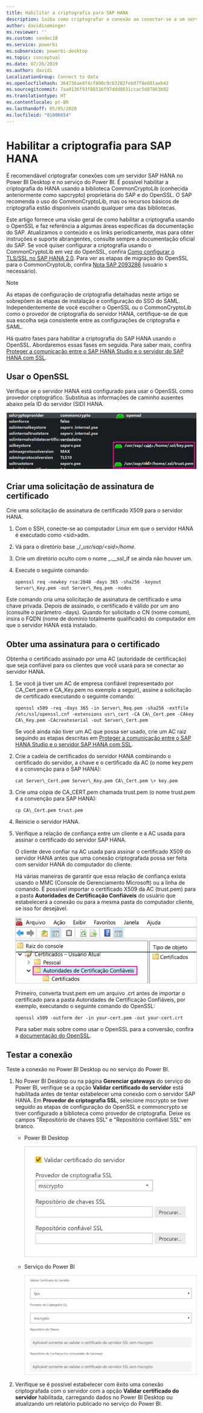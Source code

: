```yaml
---
title: Habilitar a criptografia para SAP HANA
description: Saiba como criptografar a conexão ao conectar-se a um servidor HANA no Power BI usando o SSO de SAML.
author: davidiseminger
ms.reviewer: ''
ms.custom: seodec18
ms.service: powerbi
ms.subservice: powerbi-desktop
ms.topic: conceptual
ms.date: 07/26/2019
ms.author: davidi
LocalizationGroup: Connect to data
ms.openlocfilehash: 364736ae8f4cf800c9c63282feb07f8e081aeb42
ms.sourcegitcommit: 7aa0136f93f88516f97ddd8031ccac5d07863b92
ms.translationtype: HT
ms.contentlocale: pt-BR
ms.lasthandoff: 05/05/2020
ms.locfileid: "81006654"
---
```

# <a name="enable-encryption-for-sap-hana"></a>Habilitar a criptografia para SAP HANA

É recomendável criptografar conexões com um servidor SAP HANA no Power BI Desktop e no serviço do Power BI. É possível habilitar a criptografia do HANA usando a biblioteca CommonCryptoLib (conhecida anteriormente como sapcrypto) proprietária do SAP e do OpenSSL. O SAP recomenda o uso do CommonCryptoLib, mas os recursos básicos de criptografia estão disponíveis usando qualquer uma das bibliotecas.

Este artigo fornece uma visão geral de como habilitar a criptografia usando o OpenSSL e faz referência a algumas áreas específicas da documentação do SAP. Atualizamos o conteúdo e os links periodicamente, mas para obter instruções e suporte abrangentes, consulte sempre a documentação oficial do SAP. Se você quiser configurar a criptografia usando o CommonCryptoLib em vez do OpenSSL, confira [Como configurar o TLS/SSL no SAP HANA 2.0](https://blogs.sap.com/2018/11/13/how-to-configure-tlsssl-in-sap-hana-2.0/). Para ver as etapas de migração do OpenSSL para o CommonCryptoLib, confira [Nota SAP 2093286](https://launchpad.support.sap.com/#/notes/2093286) (usuário s necessário).

> [!NOTE]
> As etapas de configuração de criptografia detalhadas neste artigo se sobrepõem às etapas de instalação e configuração do SSO do SAML. Independentemente de você escolher o OpenSSL ou o CommonCryptoLib como o provedor de criptografia do servidor HANA, certifique-se de que sua escolha seja consistente entre as configurações de criptografia e SAML.

Há quatro fases para habilitar a criptografia do SAP HANA usando o OpenSSL. Abordaremos essas fases em seguida.  Para saber mais, confira [Proteger a comunicação entre o SAP HANA Studio e o servidor do SAP HANA com SSL](https://blogs.sap.com/2015/09/28/securing-the-communication-between-sap-hana-studio-and-sap-hana-server-through-ssl/).

## <a name="use-openssl"></a>Usar o OpenSSL

Verifique se o servidor HANA está configurado para usar o OpenSSL como provedor criptográfico. Substitua as informações de caminho ausentes abaixo pela ID do servidor (SID) HANA.

![Provedor criptográfico do OpenSSL](media/desktop-sap-hana-encryption/ssl-crypto-provider.png)

## <a name="create-a-certificate-signing-request"></a>Criar uma solicitação de assinatura de certificado

Crie uma solicitação de assinatura de certificado X509 para o servidor HANA.

1. Com o SSH, conecte-se ao computador Linux em que o servidor HANA é executado como \<sid\>adm.

1. Vá para o diretório base _/__usr/sap/\<sid\>/home_.

1. Crie um diretório oculto com o nome _.__ssl_if se ainda não houver um.

1. Execute o seguinte comando:

    ```
    openssl req -newkey rsa:2048 -days 365 -sha256 -keyout Server\_Key.pem -out Server\_Req.pem -nodes
    ```

Este comando cria uma solicitação de assinatura de certificado e uma chave privada. Depois de assinado, o certificado é válido por um ano (consulte o parâmetro -days). Quando for solicitado o CN (nome comum), insira o FQDN (nome de domínio totalmente qualificado) do computador em que o servidor HANA está instalado.

## <a name="get-the-certificate-signed"></a>Obter uma assinatura para o certificado

Obtenha o certificado assinado por uma AC (autoridade de certificação) que seja confiável para os clientes que você usará para se conectar ao servidor HANA.

1. Se você já tiver um AC de empresa confiável (representado por CA\_Cert.pem e CA\_Key.pem no exemplo a seguir), assine a solicitação de certificado executando o seguinte comando:

    ```
    openssl x509 -req -days 365 -in Server\_Req.pem -sha256 -extfile /etc/ssl/openssl.cnf -extensions usr\_cert -CA CA\_Cert.pem -CAkey CA\_Key.pem -CAcreateserial -out Server\_Cert.pem
    ```

    Se você ainda não tiver um AC que possa ser usado, crie um AC raiz seguindo as etapas descritas em [Proteger a comunicação entre o SAP HANA Studio e o servidor SAP HANA com SSL](https://blogs.sap.com/2015/09/28/securing-the-communication-between-sap-hana-studio-and-sap-hana-server-through-ssl/).

1. Crie a cadeia de certificados do servidor HANA combinando o certificado do servidor, a chave e o certificado da AC (o nome key.pem é a convenção para o SAP HANA):

    ```
    cat Server\_Cert.pem Server\_Key.pem CA\_Cert.pem \> key.pem
    ```

1. Crie uma cópia de CA\_CERT.pem chamada trust.pem (o nome trust.pem é a convenção para SAP HANA):

    ```
    cp CA\_Cert.pem trust.pem
    ```

1. Reinicie o servidor HANA.

1. Verifique a relação de confiança entre um cliente e a AC usada para assinar o certificado do servidor SAP HANA.

    O cliente deve confiar na AC usada para assinar o certificado X509 do servidor HANA antes que uma conexão criptografada possa ser feita com servidor HANA do computador do cliente.

    Há várias maneiras de garantir que essa relação de confiança exista usando o MMC (Console de Gerenciamento Microsoft) ou a linha de comando. É possível importar o certificado X509 da AC (trust.pem) para a pasta **Autoridades de Certificação Confiáveis** do usuário que estabelecerá a conexão ou para a mesma pasta do computador cliente, se isso for desejável.

    ![Pasta Autoridades de Certificação Confiáveis](media/desktop-sap-hana-encryption/trusted-root-certification.png)

    Primeiro, converta trust.pem em um arquivo .crt antes de importar o certificado para a pasta Autoridades de Certificação Confiáveis, por exemplo, executando o seguinte comando do OpenSSL:

    ```
    openssl x509 -outform der -in your-cert.pem -out your-cert.crt
    ```
    
    Para saber mais sobre como usar o OpenSSL para a conversão, confira a [documentação do OpenSSL](https://www.openssl.org/docs/man1.0.2/man3/x509.html).

## <a name="test-the-connection"></a>Testar a conexão

Teste a conexão no Power BI Desktop ou no serviço do Power BI.

1. No Power BI Desktop ou na página **Gerenciar gateways** do serviço do Power BI, verifique se a opção **Validar certificado do servidor** está habilitada antes de tentar estabelecer uma conexão com o servidor SAP HANA. Em **Provedor de criptografia SSL**, selecione mscrypto se tiver seguido as etapas de configuração do OpenSSL e commoncrypto se tiver configurado a biblioteca como provedor de criptografia. Deixe os campos "Repositório de chaves SSL" e "Repositório confiável SSL" em branco.

    - Power BI Desktop

        ![Validar certificado do servidor – serviço](media/desktop-sap-hana-encryption/validate-server-certificate-service.png)

    - Serviço do Power BI

        ![Validar certificado do servidor – Desktop](media/desktop-sap-hana-encryption/validate-server-certificate-desktop.png)

1. Verifique se é possível estabelecer com êxito uma conexão criptografada com o servidor com a opção **Validar certificado do servidor** habilitada, carregando dados no Power BI Desktop ou atualizando um relatório publicado no serviço do Power BI.
